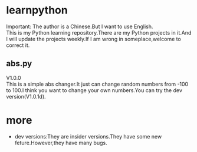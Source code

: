 # learnpython
Important: The author is a Chinese.But I want to use English.</br>
This is my Python learning repository.There are my Python projects in it.And I will update the projects weekly.If I am wrong in someplace,welcome to correct it.


## abs.py
V1.0.0</br>
This is a simple abs changer.It just can change random numbers from -100 to 100.I think you want to change your own numbers.You can try the dev version(V1.0.1d).


# more
* dev versions:They are insider versions.They have some new feture.However,they have many bugs.